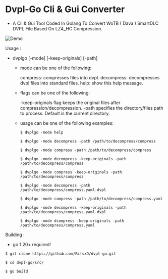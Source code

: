 # Dvpl-Go Cli & Gui Converter
- A Cli & Gui Tool Coded In Golang To Convert WoTB ( Dava ) SmartDLC DVPL File Based On LZ4_HC Compression.

 ![Demo](img/dvplgo-demo.gif)


Usage :

  - dvplgo [-mode] [-keep-originals] [-path]

    - mode can be one of the following:

        compress: compresses files into dvpl.
        decompress: decompresses dvpl files into standard files.
        help: show this help message.

	- flags can be one of the following:

    	-keep-originals flag keeps the original files after compression/decompression.
		-path specifies the directory/files path to process. Default is the current directory.

	- usage can be one of the following examples:
		
		```
		$ dvplgo -mode help
		```
		```
		$ dvplgo -mode decompress -path /path/to/decompress/compress
		```
		```
		$ dvplgo -mode compress -path /path/to/decompress/compress
		```
		```
		$ dvplgo -mode decompress -keep-originals -path /path/to/decompress/compress
		```
		```
		$ dvplgo -mode compress -keep-originals -path /path/to/decompress/compress
		```
		```
		$ dvplgo -mode decompress -path /path/to/decompress/compress.yaml.dvpl
		```
		```
		$ dvplgo -mode compress -path /path/to/decompress/compress.yaml
		```
		```
		$ dvplgo -mode decompress -keep-originals -path /path/to/decompress/compress.yaml.dvpl
		```
		```
		$ dvplgo -mode dcompress -keep-originals -path /path/to/decompress/compress.yaml
		```


Building :

- go 1.20+ required!

```
$ git clone https://github.com/RifsxD/dvpl-go.git
```

```
$ cd dvpl-go/src/
```

```
$ go build
```